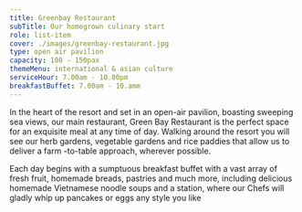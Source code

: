 ```yaml
---
title: Greenbay Restaurant
subTitle: Our homegrown culinary start
role: list-item
cover: ./images/greenbay-restaurant.jpg
type: open air pavilion
capacity: 100 - 150pax
themeMenu: international & asian culture
serviceHour: 7.00am - 10.00pm
breakfastBuffet: 7.00am - 10.amm
---
```


In the heart of the resort and set in an open-air pavilion, boasting sweeping sea views, our main restaurant, Green Bay Restaurant is the perfect space for an exquisite meal at any time of day. Walking around the resort you will see our herb gardens, vegetable gardens and rice paddies that allow us to deliver a farm -to-table approach, wherever possible.

Each day begins with a sumptuous breakfast buffet with a vast array of fresh fruit, homemade breads, pastries and much more, including delicious homemade Vietnamese noodle soups and a station, where our Chefs will gladly whip up pancakes or eggs any style you like
